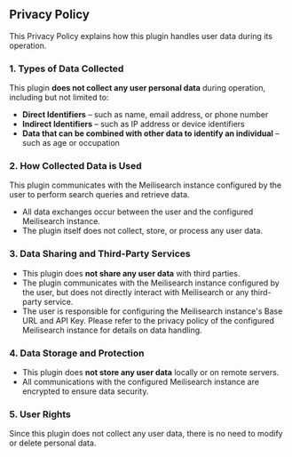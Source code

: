 ## Privacy Policy

This Privacy Policy explains how this plugin handles user data during its operation.

### 1. Types of Data Collected

This plugin **does not collect any user personal data** during operation, including but not limited to:

- **Direct Identifiers** – such as name, email address, or phone number
- **Indirect Identifiers** – such as IP address or device identifiers
- **Data that can be combined with other data to identify an individual** – such as age or occupation

### 2. How Collected Data is Used

This plugin communicates with the Meilisearch instance configured by the user to perform search queries and retrieve data.

- All data exchanges occur between the user and the configured Meilisearch instance.
- The plugin itself does not collect, store, or process any user data.

### 3. Data Sharing and Third-Party Services

- This plugin does **not share any user data** with third parties.
- The plugin communicates with the Meilisearch instance configured by the user, but does not directly interact with Meilisearch or any third-party service.
- The user is responsible for configuring the Meilisearch instance's Base URL and API Key. Please refer to the privacy policy of the configured Meilisearch instance for details on data handling.

### 4. Data Storage and Protection

- This plugin does **not store any user data** locally or on remote servers.
- All communications with the configured Meilisearch instance are encrypted to ensure data security.

### 5. User Rights

Since this plugin does not collect any user data, there is no need to modify or delete personal data.

